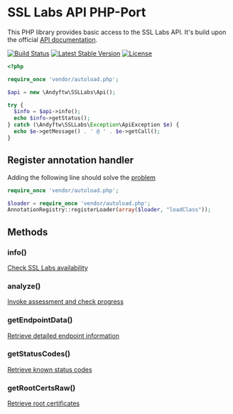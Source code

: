 # SSL Labs API PHP-Port
This PHP library provides basic access to the SSL Labs API.
It's build upon the official [API documentation](https://github.com/ssllabs/ssllabs-scan/blob/stable/ssllabs-api-docs.md).

[![Build Status](https://api.travis-ci.org/andyftw/ssllabs-php.svg)](https://travis-ci.org/andyftw/ssllabs-php)
[![Latest Stable Version](https://poser.pugx.org/andyftw/ssllabs-php/v/stable.svg)](https://packagist.org/packages/andyftw/ssllabs-php)
[![License](https://poser.pugx.org/andyftw/ssllabs-php/license.svg)](https://packagist.org/packages/andyftw/ssllabs-php)

```PHP
<?php

require_once 'vendor/autoload.php';

$api = new \Andyftw\SSLLabs\Api();

try {
  $info = $api->info();
  echo $info->getStatus();
} catch (\Andyftw\SSLLabs\Exception\ApiException $e) {
  echo $e->getMessage() . ' @ ' . $e->getCall();
}

```

## Register annotation handler

Adding the following line should solve the [problem](https://github.com/symfony/symfony/issues/25555)

```PHP
require_once 'vendor/autoload.php';
```

```PHP
$loader = require_once 'vendor/autoload.php';
AnnotationRegistry::registerLoader(array($loader, "loadClass"));
```

## Methods
### info()
[Check SSL Labs availability](https://github.com/ssllabs/ssllabs-scan/blob/stable/ssllabs-api-docs.md#info)

### analyze()
[Invoke assessment and check progress](https://github.com/ssllabs/ssllabs-scan/blob/stable/ssllabs-api-docs.md#invoke-assessment-and-check-progress)

### getEndpointData()
[Retrieve detailed endpoint information](https://github.com/ssllabs/ssllabs-scan/blob/stable/ssllabs-api-docs.md#retrieve-detailed-endpoint-information)

### getStatusCodes()
[Retrieve known status codes](https://github.com/ssllabs/ssllabs-scan/blob/stable/ssllabs-api-docs.md#retrieve-known-status-codes)

### getRootCertsRaw()
[Retrieve root certificates](https://github.com/ssllabs/ssllabs-scan/blob/stable/ssllabs-api-docs.md#retrieve-root-certificates)
